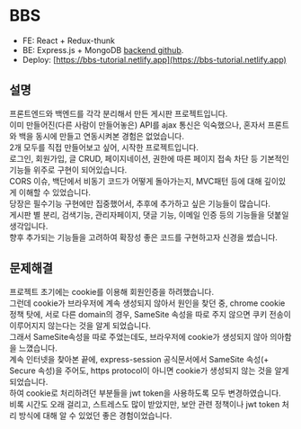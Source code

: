 # BBS
* FE: React + Redux-thunk
* BE: Express.js + MongoDB [backend github](https://github.com/jinho222/bbs-server).
* Deploy: [https://bbs-tutorial.netlify.app](https://bbs-tutorial.netlify.app)

## 설명
프론트엔드와 백엔드를 각각 분리해서 만든 게시판 프로젝트입니다.<br />
이미 만들어진(다른 사람이 만들어놓은) API를 ajax 통신은 익숙했으나, 혼자서 프론트와 백을 동시에 만들고 연동시켜본 경험은 없었습니다.<br />
2개 모두를 직접 만들어보고 싶어, 시작한 프로젝트입니다.<br />
로그인, 회원가입, 글 CRUD, 페이지네이션, 권한에 따른 페이지 접속 차단 등 기본적인 기능들 위주로 구현이 되어있습니다.<br />
CORS 이슈, 백단에서 비동기 코드가 어떻게 돌아가는지, MVC패턴 등에 대해 깊이있게 이해할 수 있었습니다.<br />
당장은 필수기능 구현에만 집중했어서, 추후에 추가하고 싶은 기능들이 많습니다.<br />
게시판 별 분리, 검색기능, 관리자페이지, 댓글 기능, 이메일 인증 등의 기능들을 덧붙일 생각입니다.<br />
향후 추가되는 기능들을 고려하여 확장성 좋은 코드를 구현하고자 신경을 썼습니다.<br />

## 문제해결
프로젝트 초기에는 cookie를 이용해 회원인증을 하려했습니다.<br />
그런데 cookie가 브라우저에 계속 생성되지 않아서 원인을 찾던 중, chrome cookie 정책 탓에, 서로 다른 domain의 경우, SameSite 속성을 따로 주지 않으면 쿠키 전송이 이루어지지 않는다는 것을 알게 되었습니다.<br />
그래서 SameSite속성을 따로 주었는데도, 브라우저에 cookie가 생성되지 않아 의아함을 느꼈습니다.<br />
계속 인터넷을 찾아본 끝에, express-session 공식문서에서 SameSite 속성(+ Secure 속성)을 주어도, https protocol이 아니면 cookie가 생성되지 않는 것을 알게 되었습니다.<br />
하여 cookie로 처리하려던 부분들을 jwt token을 사용하도록 모두 변경하였습니다.<br />
비록 시간도 오래 걸리고, 스트레스도 많이 받았지만, 보안 관련 정책이나 jwt token 처리 방식에 대해 알 수 있었던 좋은 경험이었습니다.<br />
